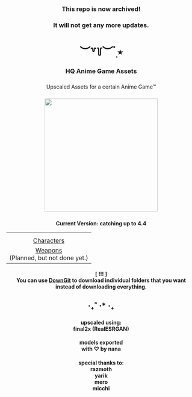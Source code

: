 <div align="center">

<h3> This repo is now archived!</h3>
<h3> It will not get any more updates. </h3>

</div>

<h1 align="center">︶꒷꒦︶ ๋࣭ ⭑</h1>

###

<h3 align="center">HQ Anime Game Assets</h3>

###

<p align="center">Upscaled Assets for a certain Anime Game™</p>

###

<div align="center">
  <img height="300" src="https://adelaidecityoptometrist.com.au/wp-content/uploads/2020/07/more-commonly-known-as-short-sightedness-is-an-eye-condition-wherein-people-can-see-clearly-the-objects-near-them.jpg"/>
</div>

###
<p align="center"><b>Current Version: catching up to 4.4</b></p>
<div align="center">
    <table align="center">
        <tr>
            <th> 
        </tr>
        <tr>
            <td align="center"> <a href="https://github.com/ladyfoxpoint/hq-anime-game-assets/tree/main/Characters">Characters</a> </td>
        </tr>
        <tr>
            <td align="center"> <a href="https://github.com/ladyfoxpoint/anime-game-assets/tree/main/Weapons">Weapons</a></br>(Planned, but not done yet.) </td>
        </tr>
    </table>
</div>

<h4 align="center"> <b>[ !!! ]</b> <br> You can use <a href="https://micchi-108.github.io/DownGit-Micchi/">DownGit</a> to download individual folders that you want instead of downloading everything.</h4>

###

<h2 align="center">‧₊˚ ⋅* ‧₊</h2>

###

<h4 align="center">upscaled using:<br> final2x (RealESRGAN)</h4>

<h4 align="center">models exported<br>with ♡︎ by nana</h4>
<h4 align="center">special thanks to: <br>razmoth<br>yarik<br>mero<br>micchi</h4>

<br clear="both">

###